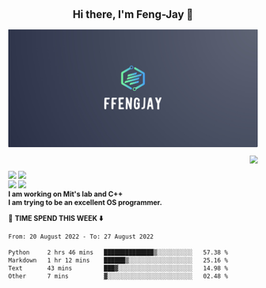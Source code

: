 <h2 align="center"> Hi there, I'm Feng-Jay 👋 </h2>  

![](https://github.com/Feng-Jay/DataStruct/blob/master/Image/1.png)  

<img align="right" src="https://github-readme-stats.vercel.app/api?username=Feng-Jay&show_icons=true&icon_color=CE1D2D&text_color=718096&bg_color=ffffff&hide_title=true" />


&emsp;

![](https://visitor-badge.glitch.me/badge?page_id=Feng-Jay.readme)
![](https://img.shields.io/badge/Concentrate-Cpp-blue)  
![](https://img.shields.io/badge/Rust-primer-orange)
![](https://img.shields.io/badge/Target-OS-9cf)  
**I am working on Mit's lab and C++**  
**I am trying to be an excellent OS programmer.**  


📘 **TIME SPEND THIS WEEK ⬇️**
<!--START_SECTION:waka-->

```text
From: 20 August 2022 - To: 27 August 2022

Python     2 hrs 46 mins   ██████████████▒░░░░░░░░░░   57.38 %
Markdown   1 hr 12 mins    ██████▒░░░░░░░░░░░░░░░░░░   25.16 %
Text       43 mins         ███▓░░░░░░░░░░░░░░░░░░░░░   14.98 %
Other      7 mins          ▓░░░░░░░░░░░░░░░░░░░░░░░░   02.48 %
```

<!--END_SECTION:waka-->
